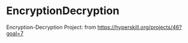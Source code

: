 # EncryptionDecryption
Encryption-Decryption 
Project: from https://hyperskill.org/projects/46?goal=7
